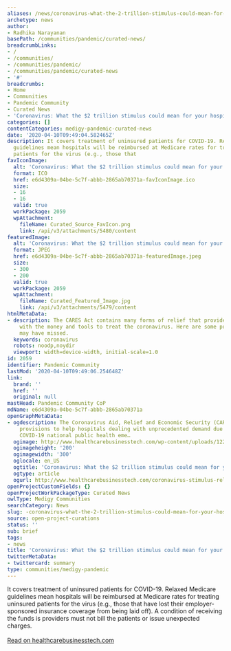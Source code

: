 ```yaml
---
aliases: /news/coronavirus-what-the-2-trillion-stimulus-could-mean-for-your-hospital
archetype: news
author:
- Radhika Narayanan
basePath: /communities/pandemic/curated-news/
breadcrumbLinks:
- /
- /communities/
- /communities/pandemic/
- /communities/pandemic/curated-news
- '#'
breadcrumbs:
- Home
- Communities
- Pandemic Community
- Curated News
- 'Coronavirus: What the $2 trillion stimulus could mean for your hospital'
categories: []
contentCategories: medigy-pandemic-curated-news
date: '2020-04-10T09:49:04.582465Z'
description: It covers treatment of uninsured patients for COVID-19. Relaxed Medicare
  guidelines mean hospitals will be reimbursed at Medicare rates for treating uninsured
  patients for the virus (e.g., those that
favIconImage:
  alt: 'Coronavirus: What the $2 trillion stimulus could mean for your hospital'
  format: ICO
  href: e6d4309a-04be-5c7f-abbb-2865ab70371a-favIconImage.ico
  size:
  - 16
  - 16
  valid: true
  workPackage: 2059
  wpAttachment:
    fileName: Curated_Source_FavIcon.png
    link: /api/v3/attachments/5480/content
featuredImage:
  alt: 'Coronavirus: What the $2 trillion stimulus could mean for your hospital'
  format: JPEG
  href: e6d4309a-04be-5c7f-abbb-2865ab70371a-featuredImage.jpeg
  size:
  - 300
  - 200
  valid: true
  workPackage: 2059
  wpAttachment:
    fileName: Curated_Featured_Image.jpg
    link: /api/v3/attachments/5479/content
htmlMetaData:
- description: The CARES Act contains many forms of relief that provide hospitals
    with the money and tools to treat the coronavirus. Here are some provisions you
    may have missed.
  keywords: coronavirus
  robots: noodp,noydir
  viewport: width=device-width, initial-scale=1.0
id: 2059
identifier: Pandemic Community
lastMod: '2020-04-10T09:49:06.254648Z'
link:
  brand: ''
  href: ''
  original: null
mastHead: Pandemic Community CoP
mdName: e6d4309a-04be-5c7f-abbb-2865ab70371a
openGraphMetaData:
- ogdescription: The Coronavirus Aid, Relief and Economic Security (CARES) Act includes
    provisions to help hospitals dealing with unprecedented demand due to the still-developing
    COVID-19 national public health eme…
  ogimage: http://www.healthcarebusinesstech.com/wp-content/uploads/122516159-300x200-1.jpg
  ogimageheight: '200'
  ogimagewidth: '300'
  oglocale: en_US
  ogtitle: 'Coronavirus: What the $2 trillion stimulus could mean for your hospital'
  ogtype: article
  ogurl: http://www.healthcarebusinesstech.com/coronavirus-stimulus-relief/
openProjectCustomFields: {}
openProjectWorkPackageType: Curated News
owlType: Medigy Communities
searchCategory: News
slug: -coronavirus-what-the-2-trillion-stimulus-could-mean-for-your-hospital
source: open-project-curations
status: ''
sub: brief
tags:
- news
title: 'Coronavirus: What the $2 trillion stimulus could mean for your hospital'
twitterMetaData:
- twittercard: summary
type: communities/medigy-pandemic
---
```


It covers treatment of uninsured patients for COVID-19. Relaxed Medicare guidelines mean hospitals will be reimbursed at Medicare rates for treating uninsured patients for the virus (e.g., those that have lost their employer-sponsored insurance coverage from being laid off). A condition of receiving the funds is providers must not bill the patients or issue unexpected charges.
<br><br><a target="_blank" href=http://www.healthcarebusinesstech.com/coronavirus-stimulus-relief/>Read on healthcarebusinesstech.com</a>